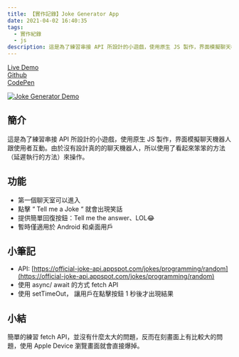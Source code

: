 ```yaml
---
title: 【實作記錄】Joke Generator App
date: 2021-04-02 16:40:35
tags:
  - 實作紀錄
  - js
description: 這是為了練習串接 API 所設計的小遊戲，使用原生 JS 製作，界面模擬聊天機器人跟使用者互動。由於沒有設計真的的聊天機器人，所以使用了看起來笨笨的方法（延遲執行的方法）來操作。
---
```


[Live Demo](https://winnie0609.github.io/joke-generator/joke.html)  
[Github](https://github.com/Winnie0609/joke-generator)  
[CodePen](https://codepen.io/huiniong/full/jOyBgXw)

[![Joke Generator Demo](https://i.imgur.com/NMfSYoI.gif)](https://i.imgur.com/NMfSYoI.gif)

## 簡介

這是為了練習串接 API 所設計的小遊戲，使用原生 JS 製作，界面模擬聊天機器人跟使用者互動。由於沒有設計真的的聊天機器人，所以使用了看起來笨笨的方法（延遲執行的方法）來操作。

## 功能

- 第一個聊天室可以進入
- 點擊 “ Tell me a Joke “ 就會出現笑話
- 提供簡單回復按鈕：Tell me the answer、LOL😂
- 暫時僅適用於 Android 和桌面用戶

## 小筆記

- API: [https://official-joke-api.appspot.com/jokes/programming/random](https://official-joke-api.appspot.com/jokes/programming/random)
- 使用 async/ await 的方式 fetch API
- 使用 setTimeOut， 讓用戶在點擊按鈕 1 秒後才出現結果

## 小結

簡單的練習 fetch API，並沒有什麼太大的問題，反而在刻畫面上有比較大的問題，使用 Apple Device 瀏覽畫面就會直接爆掉。
